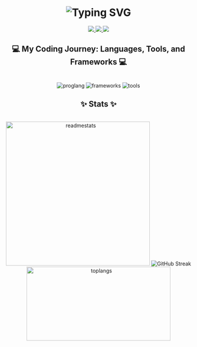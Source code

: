 <h1 align="center">
    <img src="https://readme-typing-svg.demolab.com?font=Space+Mono&size=25&pause=1000&color=EABEC3&width=435&lines=Hi+there%2C+I'm+Gab!+%F0%9F%91%A9%F0%9F%8F%BB%E2%80%8D%F0%9F%92%BB" alt="Typing SVG" />
</h1>
<div align="center"> 
  <a href="mailto:geybtongol@gmail.com">
    <img src="https://img.shields.io/badge/Gmail-333333?style=for-the-badge&logo=gmail&logoColor=red" />
  </a>
  <a href="https://www.linkedin.com/in/gabtongol/" target="_blank">
    <img src="https://img.shields.io/badge/LinkedIn-0077B5?style=for-the-badge&logo=linkedin&logoColor=white" target="_blank" />
  </a>
  <a href="" target="_blank">
     <img src="https://img.shields.io/badge/Portfolio-FF5722?style=for-the-badge&logo=todoist&logoColor=white" target="_blank" /> 
  </a>
</div>

<h2 align="center">💻 My Coding Journey: Languages, Tools, and Frameworks 💻 </h2>
<br>
<div align="center">
    <img src="https://skillicons.dev/icons?i=c,java,javascript,python,mysql,html,css" alt="proglang"/>
    <img src="https://skillicons.dev/icons?i=react,tailwind,django,mysql,mongodb,postgresql" alt="frameworks"/>
    <img src="https://skillicons.dev/icons?i=git,github,vscode,postman,figma" alt="tools"/>
</div>

<h2 align="center">✨ Stats ✨</h2>
<br>
<div align="center">
    <img width=390 src="https://github-readme-stats.vercel.app/api?username=gabvint&show_icons=true&theme=bear" alt="readmestats">
    <img src="https://streak-stats.demolab.com?user=gabvint&theme=bear&date_format=M%20j%5B%2C%20Y%5D&exclude_days=Sun&card_width=390" alt="GitHub Streak" />
    <img width=390 height=200 src="https://github-readme-stats.vercel.app/api/top-langs/?username=gabvint&layout=compact&theme=bear" alt="toplangs">
</div>

